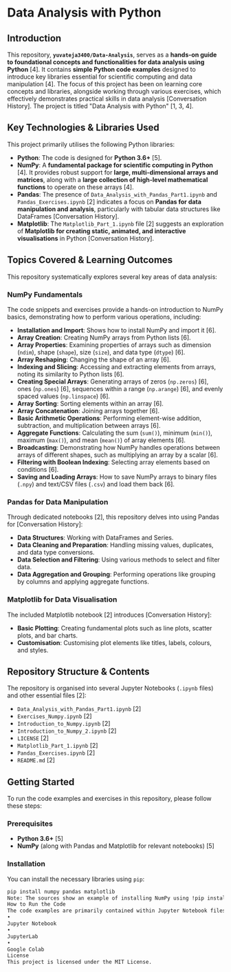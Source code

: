 # Data Analysis with Python

## Introduction

This repository, **`yuvateja3400/Data-Analysis`**, serves as a **hands-on guide to foundational concepts and functionalities for data analysis using Python** [4]. It contains **simple Python code examples** designed to introduce key libraries essential for scientific computing and data manipulation [4]. The focus of this project has been on learning core concepts and libraries, alongside working through various exercises, which effectively demonstrates practical skills in data analysis [Conversation History]. The project is titled "Data Analysis with Python" [1, 3, 4].

## Key Technologies & Libraries Used

This project primarily utilises the following Python libraries:

*   **Python**: The code is designed for **Python 3.6+** [5].
*   **NumPy**: A **fundamental package for scientific computing in Python** [4]. It provides robust support for **large, multi-dimensional arrays and matrices**, along with a **large collection of high-level mathematical functions** to operate on these arrays [4].
*   **Pandas**: The presence of `Data_Analysis_with_Pandas_Part1.ipynb` and `Pandas_Exercises.ipynb` [2] indicates a focus on **Pandas for data manipulation and analysis**, particularly with tabular data structures like DataFrames [Conversation History].
*   **Matplotlib**: The `Matplotlib_Part_1.ipynb` file [2] suggests an exploration of **Matplotlib for creating static, animated, and interactive visualisations** in Python [Conversation History].

## Topics Covered & Learning Outcomes

This repository systematically explores several key areas of data analysis:

### **NumPy Fundamentals**

The code snippets and exercises provide a hands-on introduction to NumPy basics, demonstrating how to perform various operations, including:

*   **Installation and Import**: Shows how to install NumPy and import it [6].
*   **Array Creation**: Creating NumPy arrays from Python lists [6].
*   **Array Properties**: Examining properties of arrays such as dimension (`ndim`), shape (`shape`), size (`size`), and data type (`dtype`) [6].
*   **Array Reshaping**: Changing the shape of an array [6].
*   **Indexing and Slicing**: Accessing and extracting elements from arrays, noting its similarity to Python lists [6].
*   **Creating Special Arrays**: Generating arrays of zeros (`np.zeros`) [6], ones (`np.ones`) [6], sequences within a range (`np.arange`) [6], and evenly spaced values (`np.linspace`) [6].
*   **Array Sorting**: Sorting elements within an array [6].
*   **Array Concatenation**: Joining arrays together [6].
*   **Basic Arithmetic Operations**: Performing element-wise addition, subtraction, and multiplication between arrays [6].
*   **Aggregate Functions**: Calculating the sum (`sum()`), minimum (`min()`), maximum (`max()`), and mean (`mean()`) of array elements [6].
*   **Broadcasting**: Demonstrating how NumPy handles operations between arrays of different shapes, such as multiplying an array by a scalar [6].
*   **Filtering with Boolean Indexing**: Selecting array elements based on conditions [6].
*   **Saving and Loading Arrays**: How to save NumPy arrays to binary files (`.npy`) and text/CSV files (`.csv`) and load them back [6].

### **Pandas for Data Manipulation**

Through dedicated notebooks [2], this repository delves into using Pandas for [Conversation History]:

*   **Data Structures**: Working with DataFrames and Series.
*   **Data Cleaning and Preparation**: Handling missing values, duplicates, and data type conversions.
*   **Data Selection and Filtering**: Using various methods to select and filter data.
*   **Data Aggregation and Grouping**: Performing operations like grouping by columns and applying aggregate functions.

### **Matplotlib for Data Visualisation**

The included Matplotlib notebook [2] introduces [Conversation History]:

*   **Basic Plotting**: Creating fundamental plots such as line plots, scatter plots, and bar charts.
*   **Customisation**: Customising plot elements like titles, labels, colours, and styles.

## Repository Structure & Contents

The repository is organised into several Jupyter Notebooks (`.ipynb` files) and other essential files [2]:

*   `Data_Analysis_with_Pandas_Part1.ipynb` [2]
*   `Exercises_Numpy.ipynb` [2]
*   `Introduction_to_Numpy.ipynb` [2]
*   `Introduction_to_Numpy_2.ipynb` [2]
*   `LICENSE` [2]
*   `Matplotlib_Part_1.ipynb` [2]
*   `Pandas_Exercises.ipynb` [2]
*   `README.md` [2]

## Getting Started

To run the code examples and exercises in this repository, please follow these steps:

### **Prerequisites**

*   **Python 3.6+** [5]
*   **NumPy** (along with Pandas and Matplotlib for relevant notebooks) [5]

### **Installation**

You can install the necessary libraries using `pip`:

```bash
pip install numpy pandas matplotlib
Note: The sources show an example of installing NumPy using !pip install numpy, which is commonly used in environments like Google Colab or Jupyter notebooks.
How to Run the Code
The code examples are primarily contained within Jupyter Notebook files (.ipynb). You can open and execute these notebooks cell by cell using:
•
Jupyter Notebook
•
JupyterLab
•
Google Colab
License
This project is licensed under the MIT License.
